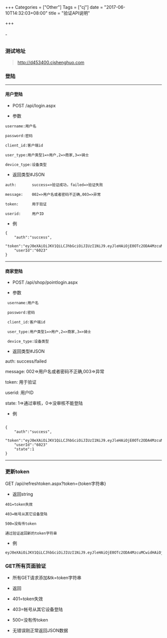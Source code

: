 +++
Categories = ["Other"]
Tags = ["cj"]
date = "2017-06-10T14:32:03+08:00"
title = "验证API说明"

+++
###### -

### 测试地址

>http://d453400.cjshenghuo.com


### 登陆

-----------------------------------------------------------------------------

#### 用户登陆

* POST /api/login.aspx

* 参数

```
username:用户名

password:密码

client_id:客户端id

user_type:用户类型1=>用户,2=>商家,3=>骑士

device_type:设备类型
```
* 返回类型#JSON

```
auth:       success=>验证成功，failed=>验证失败

message:    002=>用户名或者密码不正确,003=>异常     

token:      用于验证

userid:     用户ID
```

* 例

```
{
    "auth":"success",
    "token":"eyJ0eXAiOiJKV1QiLCJhbGciOiJIUzI1NiJ9.eyJleHAiOjE0OTc2ODA4MzcuMCwidHAiOjF9.txmBYtYABG9AiPrgU6IdTqS86Yn071SkDyXTFBLhfJk",
    "userId":"6023"
}
```
-----------------------------------------------------------------------------
#### 商家登陆
* POST /api/shop/pointlogin.aspx

* 参数

```
 username:用户名

 password:密码

 client_id:客户端id
 
 user_type:用户类型1=>用户,2=>商家,3=>骑士

 device_type:设备类型
```
* 返回类型#JSON

auth:       success/failed

message:    002=>用户名或者密码不正确,003=>异常

token:      用于验证

userid:     用户ID 

state:      1=>通过审核，0=>没审核不能登陆


* 例

```

{
    "auth":"success",
    "token":"eyJ0eXAiOiJKV1QiLCJhbGciOiJIUzI1NiJ9.eyJleHAiOjE0OTc2ODA4MzcuMCwidHAiOjF9.txmBYtYABG9AiPrgU6IdTqS86Yn071SkDyXTFBLhfJk",
    "userId":"6023"
    "state":1
}
```
-----------------------------------------------------------------------------

### 更新token

GET /api/refreshtoken.aspx?token={token字符串}

* 返回string

```
401=token失效

403=帐号从其它设备登陆

500=没有传token

通过验证返回新的token字符串
```

* 例

```
eyJ0eXAiOiJKV1QiLCJhbGciOiJIUzI1NiJ9.eyJleHAiOjE0OTc2ODA4MzcuMCwidHAiOjF9.txmBYtYABG9AiPrgU6IdTqS86Yn071SkDyXTFBLhfJk
```

### GET所有页面验证

* 所有GET请求添加&tk=token字符串

* 返回

* 401=token失效

* 403=帐号从其它设备登陆

* 500=没有传token

* 无错误刚正常返回JSON数据


